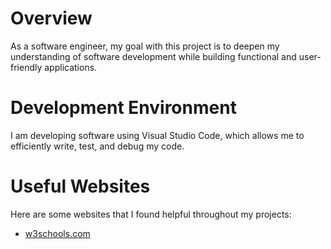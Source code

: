 # Overview

As a software engineer, my goal with this project is to deepen my understanding of software development while building functional and user-friendly applications.

# Development Environment

I am developing software using Visual Studio Code, which allows me to efficiently write, test, and debug my code.

# Useful Websites

Here are some websites that I found helpful throughout my projects:

-   [w3schools.com](https://www.w3schools.com/)
